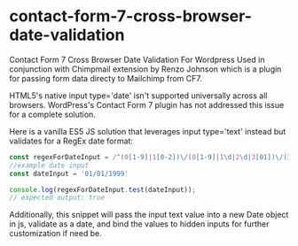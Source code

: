 # contact-form-7-cross-browser-date-validation
Contact Form 7 Cross Browser Date Validation For Wordpress
Used in conjunction with Chimpmail extension by Renzo Johnson which is a plugin for passing form data directy to Mailchimp from CF7. 

HTML5's native input type='date' isn't supported universally across all browsers.  WordPress's Contact Form 7 plugin has not addressed this issue for a complete solution.

Here is a vanilla ES5 JS solution that leverages input type='text' instead but validates for a RegEx date format: 

```Javascript 
const regexForDateInput = /^(0[1-9]|1[0-2])\/(0[1-9]|1\d|2\d|3[01])\/(19|20)\d{2}$/;
//example date input
const dateInput = '01/01/1999'

console.log(regexForDateInput.test(dateInput));
// expected output: true
```
Additionally, this snippet will pass the input text value into a new Date object in js, validate as a date, and bind the values to hidden inputs for further customization if need be.

